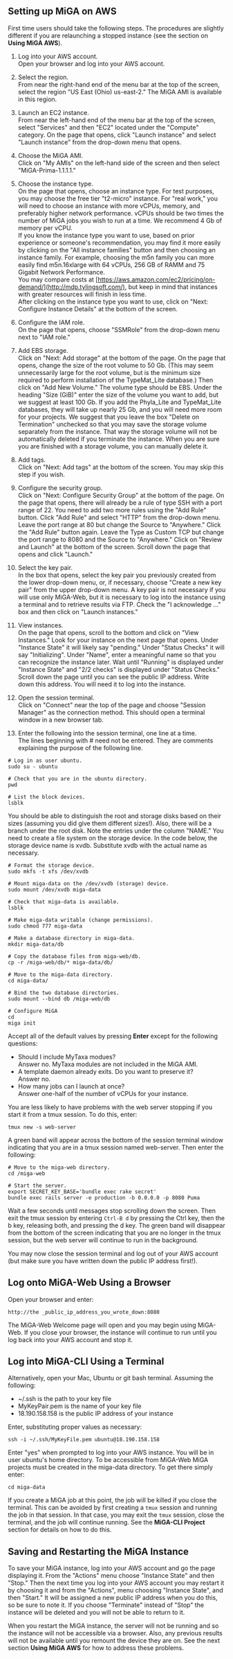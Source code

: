 ## Setting up MiGA on AWS

First time users should take the following steps. The procedures are slightly different if you are relaunching a stopped instance (see the section on **Using MiGA AWS**).

1. Log into your AWS account.  
Open your browser and log into your AWS account.  
1. Select the region.  
From near the right-hand end of the menu bar at the top of the screen, select the region "US East (Ohio) us-east-2." The MiGA AMI is available in this region.  
1. Launch an EC2 instance.  
From near the left-hand end of the menu bar at the top of the screen, select "Services" and then "EC2" located under the "Compute" category. On the page that opens, click "Launch instance" and select "Launch instance" from the drop-down menu that opens.   

1. Choose the MiGA AMI.  
Click on "My AMIs" on the left-hand side of the screen and then select "MiGA-Prima-1.1.1.1."  

1. Choose the instance type.  
On the page that opens, choose an instance type. For test purposes, you may choose the free tier "t2-micro" instance. For "real work," you will need to choose an instance with more vCPUs, memory, and preferably higher network performance. vCPUs should be two times the number of MiGA jobs you wish to run at a time. We recommend 4 Gb of memory per vCPU.   
If you know the instance type you want to use, based on prior experience or someone's recommendation, you may find it more easily by clicking on the "All instance families" button and then choosing an instance family. For example, choosing the m5n family you can more easily find m5n.16xlarge with 64 vCPUs, 256 GB of RAMM and 75 Gigabit Network Performance.  
You may compare costs at [https://aws.amazon.com/ec2/pricing/on-demand/](http://mdp.tylingsoft.com/), but keep in mind that instances with greater resources will finish in less time.  
After clicking on the instance type you want to use, click on "Next: Configure Instance Details" at the bottom of the screen.  

1. Configure the IAM role.   
On the page that opens, choose "SSMRole" from the drop-down menu next to "IAM role."  

1. Add EBS storage.   
Click on "Next: Add storage" at the bottom of the page. On the page that opens, change the size of the root volume to 50 Gb. (This may seem unnecessarily large for the root volume, but is the minimum size required to perform installation of the TypeMat\_Lite database.) Then click on "Add New Volume." The volume type should be EBS. Under the heading "Size (GiB)" enter the size of the volume you want to add, but we suggest at least 100 Gb. If you add the Phyla\_Lite and TypeMat\_Lite databases, they will take up nearly 25 Gb, and you will need more room for your projects. We suggest that you leave the box "Delete on Termination" unchecked so that you may save the storage volume separately from the instance. That way the storage volume will not be automatically deleted if you terminate the instance. When you are sure you are finished with a storage volume, you can manually delete it.   

1. Add tags.  
Click on "Next: Add tags" at the bottom of the screen. You may skip this step if you wish.  

1. Configure the security group.  
Click on "Next: Configure Security Group" at the bottom of the page. On the page that opens, there will already be a rule of type SSH with a port range of 22. You need to add two more rules using the "Add Rule" button. Click "Add Rule" and select "HTTP" from the drop-down menu. Leave the port range at 80 but change the Source to "Anywhere." Click the "Add Rule" button again. Leave the Type as Custom TCP but change the port range to 8080 and the Source to "Anywhere." Click on "Review and Launch" at the bottom of the screen. Scroll down the page that opens and click "Launch."   

1. Select the key pair.  
In the box that opens, select the key pair you previously created from the lower drop-down menu, or, if necessary, choose "Create a new key pair" from the upper drop-down menu. A key pair is not necessary if you will use only MiGA-Web, but it is necessary to log into the instance using a terminal and to retrieve results via FTP. Check the "I acknowledge ..." box and then click on "Launch instances."  

1. View instances.  
On the page that opens, scroll to the bottom and click on "View Instances."  Look for your instance on the next page that opens. Under "Instance State" it will likely say "pending." Under "Status Checks" it will say "Initializing". Under "Name", enter a meaningful name so that you can recognize the instance later. Wait until "Running" is displayed under "Instance State" and "2/2 checks" is displayed under "Status Checks." Scroll down the page until you can see the public IP address. Write down this address. You will need it to log into the instance.

1. Open the session terminal.  
Click on "Connect" near the top of the page and choose "Session Manager" as the connection method. This should open a terminal window in a new browser tab.  

1. Enter the following into the session terminal, one line at a time.  
The lines beginning with # need not be entered. They are comments explaining the purpose of the following line.

```
# Log in as user ubuntu.
sudo su - ubuntu

# Check that you are in the ubuntu directory.
pwd

# List the block devices.
lsblk
```
You should be able to distinguish the root and storage disks based on their sizes (assuming you did give them different sizes!). Also, there will be a branch under the root disk. Note the entries under the column "NAME." You need to create a file system on the storage device. In the code below, the storage device name is xvdb. Substitute xvdb with the actual name as necessary.  

```
# Format the storage device.
sudo mkfs -t xfs /dev/xvdb

# Mount miga-data on the /dev/xvdb (storage) device.
sudo mount /dev/xvdb miga-data

# Check that miga-data is available.
lsblk

# Make miga-data writable (change permissions).
sudo chmod 777 miga-data

# Make a database directory in miga-data.  
mkdir miga-data/db

# Copy the database files from miga-web/db.
cp -r /miga-web/db/* miga-data/db/

# Move to the miga-data directory.
cd miga-data/

# Bind the two database directories.
sudo mount --bind db /miga-web/db 

# Configure MiGA
cd
miga init
```
Accept all of the default values by pressing **Enter** except for the following questions:

- Should I include MyTaxa modues?  
Answer no. MyTaxa modules are not included in the MiGA AMI.  
- A template daemon already exits. Do you want to preserve it?  
Answer no.  
- How many jobs can I launch at once?  
Answer one-half of the number of vCPUs for your instance.  

You are less likely to have problems with the web server stopping if you start it from a tmux session. To do this, enter:  

```
tmux new -s web-server
```

A green band will appear across the bottom of the session terminal window indicating that you are in a tmux session named web-server. Then enter the following:

```
# Move to the miga-web directory.
cd /miga-web

# Start the server.
export SECRET_KEY_BASE='bundle exec rake secret'  
bundle exec rails server -e production -b 0.0.0.0 -p 8080 Puma
```
Wait a few seconds until messages stop scrolling down the screen. Then exit the tmux session by entering ```Ctrl-B d``` by pressing the Ctrl key, then the b key, releasing both, and pressing the d key. The green band will disappear from the bottom of the screen indicating that you are no longer in the tmux session, but the web server will continue to run in the background.  

You may now close the session terminal and log out of your AWS account (but make sure you have written down the public IP address first!).  

## Log onto MiGA-Web Using a Browser

Open your browser and enter:  

```
http://the _public_ip_address_you_wrote_down:8080
```
The MiGA-Web Welcome page will open and you may begin using MiGA-Web. If you close your browser, the instance will continue to run until you log back into your AWS account and stop it.   

## Log into MiGA-CLI Using a Terminal

Alternatively, open your Mac, Ubuntu or git bash terminal. Assuming the following:  
- ~/.ssh is the path to your key file
- MyKeyPair.pem is the name of your key file
- 18.190.158.158 is the public IP address of your instance
 
Enter, substituting proper values as necessary:

```
ssh -i ~/.ssh/MyKeyFile.pem ubuntu@18.190.158.158
```

Enter "yes" when prompted to log into your AWS instance. You will be in user ubuntu's home directory. To be accessible from MiGA-Web MiGA projects must be created in the miga-data directory. To get there simply enter:  

```
cd miga-data
```
If you create a MiGA job at this point, the job will be killed if you close the terminal. This can be avoided by first creating a ```tmux``` session and running the job in that session. In that case, you may exit the ```tmux``` session, close the terminal, and the job will continue running. See the **MiGA-CLI Project** section for details on how to do this.  

## Saving and Restarting the MiGA Instance

To save your MiGA instance, log into your AWS account and go the page displaying it. From the "Actions" menu choose "Instance State" and then "Stop." Then the next time you log into your AWS account you may restart it by choosing it and from the "Actions", menu choosing "Instance State", and then "Start." It will be assigned a new public IP address when you do this, so be sure to note it. If you choose "Terminate" instead of "Stop" the instance will be deleted and you will not be able to return to it.  

When you restart the MiGA instance, the server will not be running and so the instance will not be accessible via a browser. Also, any previous results will not be available until you remount the device they are on. See the next section **Using MiGA AWS** for how to address these problems.  
